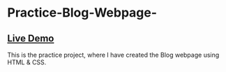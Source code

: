 # Practice-Blog-Webpage-

## [Live Demo](https://sarthakuppal24.github.io/Practice-Blog-Webpage-/)

This is the practice project, where I have created the Blog webpage using HTML & CSS.
